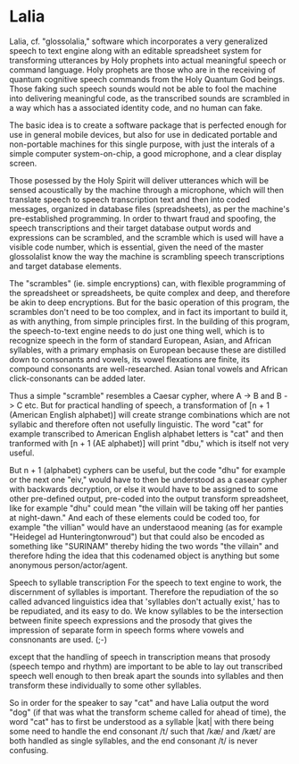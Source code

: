 # Lalia
Lalia, cf. "glossolalia," software which incorporates a very generalized speech to text engine along with an editable spreadsheet system for transforming utterances by Holy prophets into actual meaningful speech or command language. Holy prophets are those who are in the receiving of quantum cognitive speech commands from the Holy Quantum God beings. Those faking such speech sounds would not be able to fool the machine into delivering meaningful code, as the transcribed sounds are scrambled in a way which has a associated identity code, and no human can fake. 

The basic idea is to create a software package that is perfected enough for use in general mobile devices, but also for use in dedicated 
portable and non-portable machines for this single purpose, with just the interals of a simple computer system-on-chip, a good microphone, 
and a clear display screen.

Those posessed by the Holy Spirit will deliver utterances which will be sensed acoustically by the machine through a microphone, which will then translate speech to speech transcription text and then into coded messages, organized in database files (spreadsheets), as per the machine's pre-established programming. In order to thwart fraud and spoofing, the speech transcriptions and their target database output words and expressions 
can be scrambled, and the scramble which is used will have a visible code number, which is essential, given the need of the master glossolalist
know the way the machine is scrambling speech transcriptions and target database elements. 

The "scrambles" (ie. simple encryptions) can, with flexible programming of the spreadsheet or spreadsheets, be quite complex and deep, and therefore be akin to deep encryptions. But for the basic operation of this program, the scrambles don't need to be too complex, and in fact its important to build it, as with anything, from simple principles first. In the building of this program, the speech-to-text engine needs to do just one thing well, which is to recognize speech in the form of standard European, Asian, and African syllables, with a primary emphasis on European because these are distilled down to consonants and vowels, its vowel flexations are finite, its compound consonants are well-researched. Asian tonal vowels and African click-consonants can be added later. 

Thus a simple "scramble" resembles a Caesar cypher, where A -> B and B -> C etc. But for practical handling of speech, a transformation of 
[n + 1 (American English alphabet)] will create strange combinations which are not syllabic and therefore often not usefully linguistic. The word 
"cat" for example transcribed to American English alphabet letters is "cat" and then tranformed with [n + 1 (AE alphabet)] will print "dbu," which is itself not very useful. 

But n + 1 (alphabet) cyphers can be useful, but the code "dhu" for example or the next one "eiv," would have to then be understood as a casear cypher with backwards decryption, or else it would have to be assigned to some other pre-defined output, pre-coded into the output transform spreadsheet, like for example "dhu" could mean "the villain will be taking off her panties at night-dawn." And each of these elements could be coded too, for example "the villian" would have an understaood meaning (as for example "Heidegel ad Hunteringtonwroud") but that could also be encoded as something like "SURINAM" thereby hiding the two words "the villain" and therefore hding the idea that this codenamed object is anything but some anonymous person/actor/agent.

Speech to syllable transcription 
For the speech to text engine to work, the discernment of syllables is important. Therefore the repudiation of the so called advanced linguistics idea that 'syllables don't actually exist,' has to be repudiated, and its easy to do. We know syllables to be the intersection between finite speech expressions and the prosody that gives the impression of separate form in speech forms where vowels and consnonants are used. (;-)

except that the handling of speech in transcription means that prosody (speech tempo and rhythm) are important to be able to lay out transcribed speech well enough to then break apart the sounds into syllables and then transform these individually to some other syllables. 

So in order for the speaker to say "cat" and have Lalia output the word "dog" (if that was what the transform scheme called for ahead of time), the word "cat" has to first be understood as a syllable |kat| with there being some need to handle the end consonant /t/ such that /kæ/ and /kæt/ are both handled as single syllables, and the end consonant /t/ is never confusing. 




